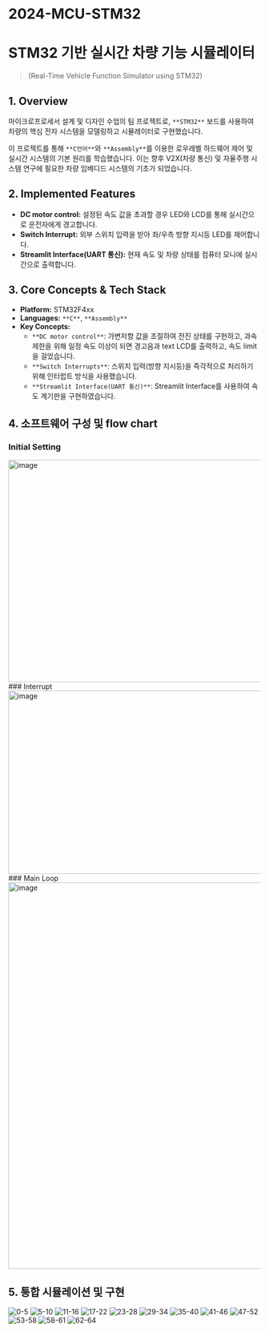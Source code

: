 # 2024-MCU-STM32

# STM32 기반 실시간 차량 기능 시뮬레이터
> (Real-Time Vehicle Function Simulator using STM32)

## 1. Overview

마이크로프로세서 설계 및 디자인 수업의 팀 프로젝트로, `**STM32**` 보드를 사용하여 차량의 핵심 전자 시스템을 모델링하고 시뮬레이터로 구현했습니다.

이 프로젝트를 통해 `**C언어**`와 `**Assembly**`를 이용한 로우레벨 하드웨어 제어 및 실시간 시스템의 기본 원리를 학습했습니다. 이는 향후 V2X(차량 통신) 및 자율주행 시스템 연구에 필요한 차량 임베디드 시스템의 기초가 되었습니다.

## 2. Implemented Features

* **DC motor control:** 설정된 속도 값을 초과할 경우 LED와 LCD를 통해 실시간으로 운전자에게 경고합니다.
* **Switch Interrupt:** 외부 스위치 입력을 받아 좌/우측 방향 지시등 LED를 제어합니다.
* **Streamlit Interface(UART 통신):** 현재 속도 및 차량 상태를 컴퓨터 모니에 실시간으로 출력합니다.

## 3. Core Concepts & Tech Stack

* **Platform:** STM32F4xx
* **Languages:** `**C**`, `**Assembly**`
* **Key Concepts:**
    * `**DC motor control**`: 가변저항 값을 조절하여 전진 상태를 구현하고, 과속 제한을 위해 일정 속도 이상이 되면 경고음과 text LCD를 출력하고, 속도 limit을 걸었습니다.
    * `**Switch Interrupts**`: 스위치 입력(방향 지시등)을 즉각적으로 처리하기 위해 인터럽트 방식을 사용했습니다.
    * `**Streamlit Interface(UART 통신)**`: Streamlit Interface를 사용하여 속도 계기판을 구현하였습니다.

## 4. 소프트웨어 구성 및 flow chart

### Initial Setting
<img width="900" height="444" alt="image" src="https://github.com/user-attachments/assets/ef5687b5-b831-4bb6-932a-b43250e4bc8f" />
### Interrupt
<img width="872" height="366" alt="image" src="https://github.com/user-attachments/assets/0943b11d-10d8-4e7f-b0a5-b63a73ef06e4" />
### Main Loop
<img width="785" height="772" alt="image" src="https://github.com/user-attachments/assets/2f124ec8-2e5f-4774-80b3-4701831ec8db" />

## 5. 통합 시뮬레이션 및 구현

![0-5](https://github.com/user-attachments/assets/038f1a52-24f3-472a-9cdf-d58f4222f750)
![5-10](https://github.com/user-attachments/assets/417bbf19-5d4c-4b2a-84c7-aa0027d83d82)
![11-16](https://github.com/user-attachments/assets/0d4c2e18-5ba7-4442-a88b-43c512aadeaa)
![17-22](https://github.com/user-attachments/assets/66b022b3-c3f2-4086-bb9b-da9a0fe3de87)
![23-28](https://github.com/user-attachments/assets/cc1352b6-a098-4675-91e5-6a2ec9afa377)
![29-34](https://github.com/user-attachments/assets/c0dbc75d-df83-476a-a423-bc374f093d60)
![35-40](https://github.com/user-attachments/assets/5278076c-2a24-49be-ae1a-0448f966c877)
![41-46](https://github.com/user-attachments/assets/3c3b6205-e38a-4b70-bc38-6fd9d577596d)
![47-52](https://github.com/user-attachments/assets/d33c8ec4-6a71-4b82-9c55-198529816ec5)
![53-58](https://github.com/user-attachments/assets/db55ecee-32e7-49c8-8e07-b992d8fa28ac)
![58-61](https://github.com/user-attachments/assets/da70ecf7-14e1-47a6-8cdb-430d2afc520a)
![62-64](https://github.com/user-attachments/assets/769ca55c-9991-4281-899b-abae2736b68d)
